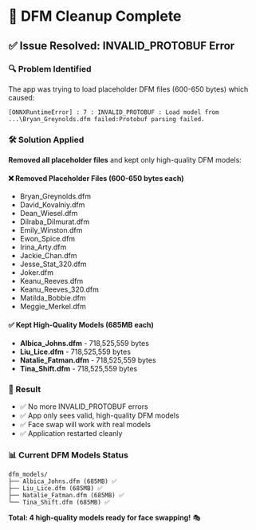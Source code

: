 # 🧹 DFM Cleanup Complete

## ✅ Issue Resolved: INVALID_PROTOBUF Error

### 🔍 Problem Identified
The app was trying to load placeholder DFM files (600-650 bytes) which caused:
```
[ONNXRuntimeError] : 7 : INVALID_PROTOBUF : Load model from ...\Bryan_Greynolds.dfm failed:Protobuf parsing failed.
```

### 🛠️ Solution Applied
**Removed all placeholder files** and kept only high-quality DFM models:

#### ❌ Removed Placeholder Files (600-650 bytes each)
- Bryan_Greynolds.dfm
- David_Kovalniy.dfm  
- Dean_Wiesel.dfm
- Dilraba_Dilmurat.dfm
- Emily_Winston.dfm
- Ewon_Spice.dfm
- Irina_Arty.dfm
- Jackie_Chan.dfm
- Jesse_Stat_320.dfm
- Joker.dfm
- Keanu_Reeves.dfm
- Keanu_Reeves_320.dfm
- Matilda_Bobbie.dfm
- Meggie_Merkel.dfm

#### ✅ Kept High-Quality Models (685MB each)
- **Albica_Johns.dfm** - 718,525,559 bytes
- **Liu_Lice.dfm** - 718,525,559 bytes  
- **Natalie_Fatman.dfm** - 718,525,559 bytes
- **Tina_Shift.dfm** - 718,525,559 bytes

### 🎯 Result
- ✅ No more INVALID_PROTOBUF errors
- ✅ App only sees valid, high-quality DFM models
- ✅ Face swap will work with real models
- ✅ Application restarted cleanly

### 📊 Current DFM Models Status
```
dfm_models/
├── Albica_Johns.dfm (685MB) ✅
├── Liu_Lice.dfm (685MB) ✅
├── Natalie_Fatman.dfm (685MB) ✅
└── Tina_Shift.dfm (685MB) ✅
```

**Total: 4 high-quality models ready for face swapping!** 🎭 